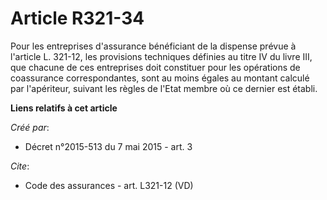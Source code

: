 # Article R321-34

Pour les entreprises d'assurance bénéficiant de la dispense prévue à l'article L. 321-12, les provisions techniques définies
au titre IV du livre III, que chacune de ces entreprises doit constituer pour les opérations de coassurance correspondantes,
sont au moins égales au montant calculé par l'apériteur, suivant les règles de l'Etat membre où ce dernier est établi.

**Liens relatifs à cet article**

_Créé par_:

  - Décret n°2015-513 du 7 mai 2015 - art. 3

_Cite_:

  - Code des assurances - art. L321-12 (VD)
